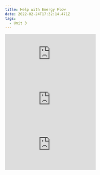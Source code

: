 ```yaml
---
title: Help with Energy Flow
date: 2022-02-24T17:32:14.471Z
tags:
  - Unit 3
---
```

<div class="youtube-container"><iframe class="responsive-iframe" src="https://www.youtube.com/embed/-oVavgmveyY" frameborder="0" allow="accelerometer; autoplay; clipboard-write; encrypted-media; gyroscope; picture-in-picture" allowfullscreen></iframe></div>

<div class="youtube-container"><iframe class="responsive-iframe" src="https://www.youtube.com/embed/f8G7IulYxiA" frameborder="0" allow="accelerometer; autoplay; clipboard-write; encrypted-media; gyroscope; picture-in-picture" allowfullscreen></iframe></div>

<div class="youtube-container"><iframe class="responsive-iframe" src="https://www.youtube.com/embed/TZk6vcmLcKw" frameborder="0" allow="accelerometer; autoplay; clipboard-write; encrypted-media; gyroscope; picture-in-picture" allowfullscreen></iframe></div>